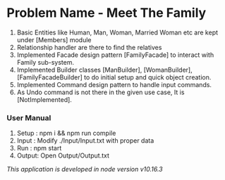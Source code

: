 <H1>Problem Name - Meet The Family</H1>
<ol>
<li> Basic Entities like Human, Man, Woman, Married Woman etc are kept under [Members] module</li>
<li> Relationship handler are there to find the relatives</li>
<li> Implemented Facade design pattern [FamilyFacade] to interact with Family sub-system.</li>
<li> Implemented Builder classes [ManBuilder], [WomanBuilder], [FamilyFacadeBuilder] to do initial setup and quick object creation.</li>
<li> Implemented Command design pattern to handle input commands.</li>
<li> As Undo command is not there in the given use case, It is [NotImplemented].</li>
</ol>

<h3>User Manual</h3>
<ol>
<li> Setup : npm i && npm run compile</li>
<li> Input : Modify ./Input/Input.txt with proper data</li>
<li> Run   : npm start</li>
<li> Output: Open Output/Output.txt
</li>
</ol>

<i>This application is developed in node version v10.16.3</i>
